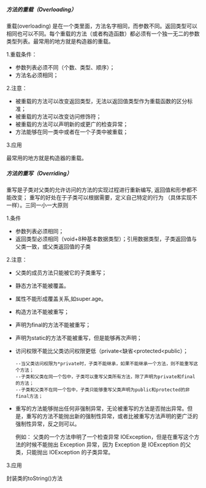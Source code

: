 ##### 方法的重载（Overloading）

重载(overloading) 是在一个类里面，方法名字相同，而参数不同。返回类型可以相同也可以不同。每个重载的方法（或者构造函数）都必须有一个独一无二的参数类型列表。最常用的地方就是构造器的重载。

1.重载条件：

- 参数列表必须不同（个数、类型、顺序）；
- 方法名必须相同；

2.注意：

- 被重载的方法可以改变返回类型，无法以返回值类型作为重载函数的区分标准；
- 被重载的方法可以改变访问修饰符；
- 被重载的方法可以声明新的或更广的检查异常；
- 方法能够在同一类中或者在一个子类中被重载；

3.应用

最常用的地方就是构造器的重载。



##### 方法的重写（Overriding）

重写是子类对父类的允许访问的方法的实现过程进行重新编写, 返回值和形参都不能改变； 重写的好处在于子类可以根据需要，定义自己特定的行为 （具体实现不一样）。三同一小一大原则

1.条件

- 参数列表必须相同；
- 返回类型必须相同（void+8种基本数据类型）；引用数据类型，子类返回值与父类一致，或父类返回值的子类

2.注意：

- 父类的成员方法只能被它的子类重写；

- 静态方法不能被覆盖。

- 属性不能形成覆盖关系,如super.age。

- 构造方法不能被重写；

- 声明为final的方法不能被重写；

- 声明为static的方法不能被重写，但是能够再次声明；

- 访问权限不能比父类访问权限更低（private<缺省<protected<public）；

  ```
  --当父类访问权限为*private时，子类不能继承，如果不能继承一个方法，则不能重写这个方法；
  --子类和父类在同一个包中，子类可以重写父类所有方法，除了声明为private和final的方法； 
  --子类和父类不在同一个包中，子类只能够重写父类声明为public和protected的非final方法；
  ```

- 重写的方法能够抛出任何非强制异常，无论被重写的方法是否抛出异常。但是，重写的方法不能抛出新的强制性异常，或者比被重写方法声明的更广泛的强制性异常，反之则可以。

  例如： 父类的一个方法申明了一个检查异常 IOException，但是在重写这个方法的时候不能抛出 Exception 异常，因为 Exception 是 IOException 的父类，只能抛出 IOException 的子类异常。 

3.应用

封装类的toString()方法